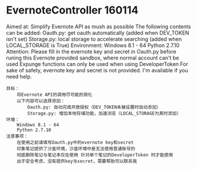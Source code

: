 # EvernoteController 160114

Aimed at:
Simplify Evernote API as mush as possible
The following contents can be added:
Oauth.py: get oauth automatically (added when DEV_TOKEN isn't set)
Storage.py: local storage to accelerate searching (added when LOCAL_STORAGE is True)
Environment:
Windows 8.1 - 64
Python 2.7.10
Attention:
Please fill in the evernote key and secret in Oauth.py before runing this
Evernote provided sandbox, where normal account can't be used
Expunge functions can only be used when using DeveloperToken
For sake of safety, evernote key and secret is not provided. I'm available if you need help.

    目标：
        将Evernote API的调用尽可能的简化
        以下内容可以选择添加：
            Oauth.py: 自动完成开放授权（DEV_TOKEN未被设置时自动添加）
            Storage.py: 增加本地存储功能，加速浏览（LOCAL_STORAGE为真时添加）
    环境：
        Windows 8.1 - 64
        Python 2.7.10
    注意事项：
        在使用之前请填写Oauth.py中的evernote key和secret
        印象笔记提供了沙盒环境，沙盒环境中是无法使用普通账号的
        彻底删除笔记与笔记本仅在使用 针对单个笔记的DeveloperToken 时才能使用
        出于安全考虑，没有提供key与secret，需要帮助可以联系我
